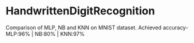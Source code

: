 # HandwrittenDigitRecognition
Comparison of MLP, NB and KNN on MNIST dataset. 
Achieved accuracy- MLP:96% | NB:80% | KNN:97%
